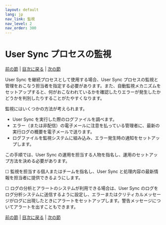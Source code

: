 ```yaml
---
layout: default
lang: jp
nav_link: 監視
nav_level: 2
nav_order: 300
---
```


# User Sync プロセスの監視

[前の節](test_run.md) \| [目次に戻る](index.md) \| [次の節](command_line_options.md)

User Sync を継続プロセスとして使用する場合、User Sync プロセスの監視と管理をおこなう担当者を指定する必要があります。また、自動監視メカニズムをセットアップすると、何がおこなわれているかを確認したりエラーが発生したかどうかを判別したりすることがたやすくなります。

監視にはいくつかの方法が考えられます。

- User Sync を実行した際のログファイルを調べます。
- エラー（または非配信）の電子メールに注意を払っている管理者に、最新の実行ログの概要を電子メールで送ります。
- ログファイルを監視システムに組み込み、エラー発生時の通知をセットアップします。

この手順では、User Sync の運用を担当する人物を指名し、運用のセットアップ方法を決める必要があります。

&#9744; 監視を担当する個人またはチームを指名し、User Sync と処理内容の最新情報を担当者に提供できるようにします。

&#9744; ログの分析とアラートのシステムが利用できる場合は、User Sync のログをログ分析システムに送信するように設定し、エラーまたはクリティカルメッセージがログに出現したときにアラートをセットアップします。警告メッセージについてアラートを出すこともできます。

[前の節](test_run.md) \| [目次に戻る](index.md) \| [次の節](command_line_options.md)
